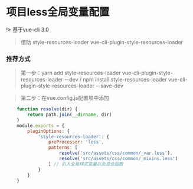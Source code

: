 # 项目less全局变量配置

!> 基于vue-cli 3.0

> 借助 style-resources-loader vue-cli-plugin-style-resources-loader

### 推荐方式

> 第一步：yarn add style-resources-loader vue-cli-plugin-style-resources-loader --dev / npm install style-resources-loader vue-cli-plugin-style-resources-loader --save-dev 

> 第二步：在vue.config.js配置项中添加 

``` js
    function resolve(dir) {
        return path.join(__dirname, dir)
    }
    module.exports = {
        pluginOptions: {
            'style-resources-loader': {
                preProcessor: 'less',
                patterns: [
                    resolve('src/assets/css/common/_var.less'),
                    resolve('src/assets/css/common/_mixins.less')
                ] // 引入全局样式变量以及混合函数
            }
        }
    }
```